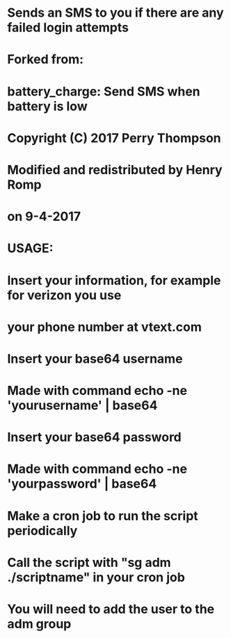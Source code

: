 # Sends an SMS to you if there are any failed login attempts

# Forked from:
# battery_charge: Send SMS when battery is low
# Copyright (C) 2017 Perry Thompson

# Modified and redistributed by Henry Romp
# on 9-4-2017

# USAGE:
# Insert your information, for example for verizon you use 
# your phone number at vtext.com
# Insert your base64 username
# Made with command echo -ne 'yourusername' | base64
# Insert your base64 password
# Made with command echo -ne 'yourpassword' | base64
# Make a cron job to run the script periodically
# Call the script with "sg adm ./scriptname" in your cron job
# You will need to add the user to the adm group

